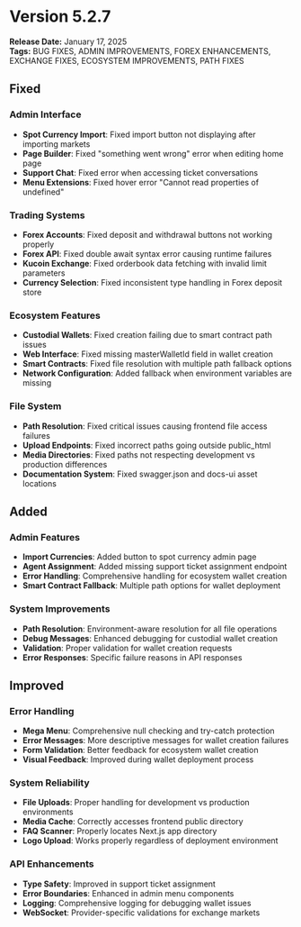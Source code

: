 # Version 5.2.7

**Release Date:** January 17, 2025  
**Tags:** BUG FIXES, ADMIN IMPROVEMENTS, FOREX ENHANCEMENTS, EXCHANGE FIXES, ECOSYSTEM IMPROVEMENTS, PATH FIXES

## Fixed

### Admin Interface
- **Spot Currency Import**: Fixed import button not displaying after importing markets
- **Page Builder**: Fixed "something went wrong" error when editing home page
- **Support Chat**: Fixed error when accessing ticket conversations
- **Menu Extensions**: Fixed hover error "Cannot read properties of undefined"

### Trading Systems
- **Forex Accounts**: Fixed deposit and withdrawal buttons not working properly
- **Forex API**: Fixed double await syntax error causing runtime failures
- **Kucoin Exchange**: Fixed orderbook data fetching with invalid limit parameters
- **Currency Selection**: Fixed inconsistent type handling in Forex deposit store

### Ecosystem Features
- **Custodial Wallets**: Fixed creation failing due to smart contract path issues
- **Web Interface**: Fixed missing masterWalletId field in wallet creation
- **Smart Contracts**: Fixed file resolution with multiple path fallback options
- **Network Configuration**: Added fallback when environment variables are missing

### File System
- **Path Resolution**: Fixed critical issues causing frontend file access failures
- **Upload Endpoints**: Fixed incorrect paths going outside public_html
- **Media Directories**: Fixed paths not respecting development vs production differences
- **Documentation System**: Fixed swagger.json and docs-ui asset locations

## Added

### Admin Features
- **Import Currencies**: Added button to spot currency admin page
- **Agent Assignment**: Added missing support ticket assignment endpoint
- **Error Handling**: Comprehensive handling for ecosystem wallet creation
- **Smart Contract Fallback**: Multiple path options for wallet deployment

### System Improvements
- **Path Resolution**: Environment-aware resolution for all file operations
- **Debug Messages**: Enhanced debugging for custodial wallet creation
- **Validation**: Proper validation for wallet creation requests
- **Error Responses**: Specific failure reasons in API responses

## Improved

### Error Handling
- **Mega Menu**: Comprehensive null checking and try-catch protection
- **Error Messages**: More descriptive messages for wallet creation failures
- **Form Validation**: Better feedback for ecosystem wallet creation
- **Visual Feedback**: Improved during wallet deployment process

### System Reliability
- **File Uploads**: Proper handling for development vs production environments
- **Media Cache**: Correctly accesses frontend public directory
- **FAQ Scanner**: Properly locates Next.js app directory
- **Logo Upload**: Works properly regardless of deployment environment

### API Enhancements
- **Type Safety**: Improved in support ticket assignment
- **Error Boundaries**: Enhanced in admin menu components
- **Logging**: Comprehensive logging for debugging wallet issues
- **WebSocket**: Provider-specific validations for exchange markets